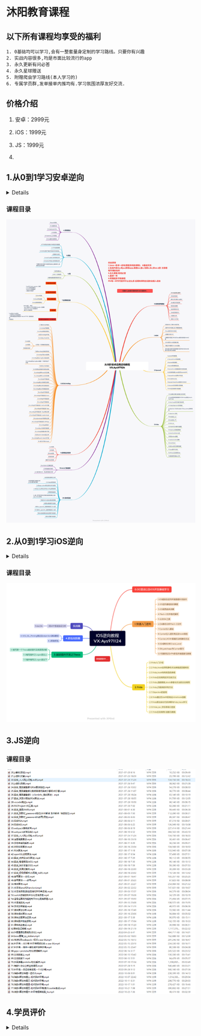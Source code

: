 

# 沐阳教育课程



## <summary>以下所有课程均享受的福利</summary>

    1. 0基础均可以学习,会有一整套量身定制的学习路线。只要你有兴趣
    2. 实战内容很多,均是市面比较流行的app
    3. 永久更新有问必答
    4. 永久星球赠送
    5. 附赠爬虫学习路线(本人学习的)
    6. 专属学员群,发单接单内推均有.学习氛围浓厚友好交流.

## <summary>价格介绍</summary>

1. 安卓：2999元
2. iOS：1999元
3. JS：1999元

1. ​	



## 1.从0到1学习安卓逆向

<details>

1. 每集大概20-30分钟.思维导图代表课程目录。学习时长自己判断哦

</details>

### 课程目录


![从0到1安卓应用逆向教程](./从0到1安卓应用逆向教程.png)

## 2.从0到1学习iOS逆向

<details>

1. 每集大概20-30分钟.思维导图代表课程目录。学习时长自己判断哦

</details>

### 课程目录

![IOS逆向教程](./IOS逆向教程.png)

## 3.JS逆向

### 课程目录

![image-20230602113652385](README.assets/image-20230602113652385.png)

## 4.学员评价

<details>



![评价1](学员评价/评价1.jpg)

![评价2](学员评价/评价2.jpg)

![评价3](学员评价/评价3.jpg)

![评价4](学员评价/评价4.jpg)

![评价5](学员评价/评价5.jpg)

![评价6](学员评价/评价6.jpg)

![评价7](学员评价/评价7.jpg)

![评价8](学员评价/评价8.jpg)

![评价9](学员评价/评价9.jpg)

![评价10](学员评价/评价10.jpg)

![评价11](学员评价/评价11.jpg)

</details>
